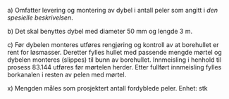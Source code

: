 a) Omfatter levering og montering av dybel i antall peler som angitt i *den spesielle beskrivelsen*.

b) Det skal benyttes dybel med diameter 50 mm og lengde 3 m.

c) Før dybelen monteres utføres rengjøring og kontroll av at borehullet er rent for løsmasser. Deretter fylles hullet med passende mengde mørtel og dybelen monteres (slippes) til bunn av borehullet.
Innmeisling i henhold til prosess 83.144 utføres før mørtelen herder.
Etter fullført innmeisling fylles borkanalen i resten av pelen med mørtel.

x) Mengden måles som prosjektert antall fordyblede peler. Enhet: stk

